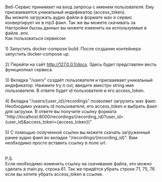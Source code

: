 <br>Веб-Сервис принимает на вход запросы с именем пользователя. Ему присваивается уникальный индефикатор (access_token).
<br>Вы можете загружать аудио файли в формате wav и сервис конвертирует их в mp3 фаил. Так же вы можете скачивать за
<br>Настройки быззы данных вы можете изменить на используемые в файле .env. 
<br>Как пользоваться сервисом:
<br>
<br>1) Запустить docker-compose build. После создание контейнера запустить docker-compose up.
<br>
<br>2) Перейти на сайт http://127.0.0.1/docs. Здесь будет представлен весть функциолнал сервиса.
<br>
<br>3) Вкладка "/users" создаёт пользователя и присваевает уникальный индефикатор. Нажмите try it out, введите вместро string имя пользователя. В ответе будет id пользователя и его access_token.
<br>
<br>4) Вкладка "/users/{user_id}/recordings" позволяет загрузить wav фаил. Необходимо указать id пользователя, его access_token и выбрать фаил для загрузки. В ответе вы получите ссылку формата "http://localhost:8000/recordings/{recording_id}?user_id={user_id}&access_token={access_token})"
<br>
<br>5) С помощью полученной ссылки вы можете скачать загруженный ранее аудио фаил во вкладке "/recordings/{recording_id}". Вам необходимо просто вставить ссылку в поле url.
<br>
<br>
<br>P.S. 
<br>Если необходимо изменить ссылку на скачивание файла, это можно сделать в main.py, строка 61. Так же придётся убрать строки 71, 75, 76 если вы хотите убрать access_token в ссылке.
<br>
<br>
<br>
